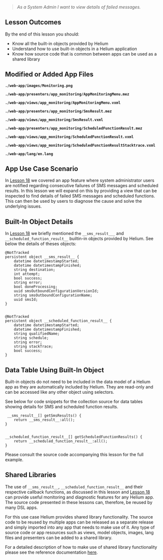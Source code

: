 > _As a System Admin I want to view details of failed messages._

## Lesson Outcomes

By the end of this lesson you should:

  * Know all the built-in objects provided by Helium
  * Understand how to use built-in objects in a Helium application
  * Know how source code that is common between apps can be used as a shared library



## Modified or Added App Files

**`./web-app/images/Monitoring.png`**

**`./web-app/presenters/app_monitoring/AppMonitoringMenu.mez`**

**`./web-app/views/app_monitoring/AppMonitoringMenu.vxml`**

**`./web-app/presenters/app_monitoring/SmsResult.mez`**

**`./web-app/views/app_monitoring/SmsResult.vxml`**

**`./web-app/presenters/app_monitoring/ScheduledFunctionResult.mez`**

**`./web-app/views/app_monitoring/ScheduledFunctionResult.vxml`**

**`./web-app/views/app_monitoring/ScheduledFunctionResultStacktrace.vxml`**

**`./web-app/lang/en.lang`**

## App Use Case Scenario

In [Lesson 18](/wiki/spaces/HTUT/pages/5737209/Lesson+18+SMS+and+Scheduled+Function+Result+Callbacks) we covered an app feature where system administrator users are notified regarding consecutive failures of SMS messages and scheduled results. In this lesson we will expand on this by providing a view that can be inspected to find details of failed SMS messages and scheduled functions. This can then be used by users to diagnose the cause and solve the underlying issues.

## Built-In Object Details

In [Lesson 18](/wiki/spaces/HTUT/pages/5737209/Lesson+18+SMS+and+Scheduled+Function+Result+Callbacks) we briefly mentioned the `__sms_result___` and `__scheduled_function_result__` builtin-in objects provided by Helium. See below the details of theses objects:
    
    
    @NotTracked
    persistent object __sms_result__ {
        datetime datetimestampStarted;
        datetime datetimestampFinished;
        string destination;   
        int attempt;
        bool success;
        string error;
        bool doneProcessing;
        uuid smsOutboundConfigurationVersionId;
        string smsOutboundConfigurationName;
        uuid smsId;
    }
    
    
    @NotTracked
    persistent object __scheduled_function_result__ {
        datetime datetimestampStarted;
        datetime datetimestampFinished;
        string qualifiedName;
        string schedule;
        string error;
        string stackTrace;
        bool success;
    }

## Data Table Using Built-In Object

Built-in objects do not need to be included in the data model of a Helium app as they are automatically included by Helium. They are read-only and can be accessed like any other object using selectors.

See below for code snippets for the collection source for data tables showing details for SMS and scheduled function results.
    
    
     __sms_result__[] getSmsResults() {
    	return __sms_result__:all();
    }
    
    
    __scheduled_function_result__[] getScheduledFunctionResults() {
    	return __scheduled_function_result__:all();
    }

Please consult the source code accompanying this lesson for the full example.

## Shared Libraries

The use of `__sms_result__`, `__scheduled_function_result__` and their respective callback functions, as discussed in this lesson and [Lesson 18](/wiki/spaces/HTUT/pages/5737209/Lesson+18+SMS+and+Scheduled+Function+Result+Callbacks) can provide useful monitoring and diagnostic features for any Helium app. The source code presented in these lessons can, therefore, be reused by many DSL apps.

For this use case Helium provides shared library functionality. The source code to be reused by multiple apps can be released as a separate release and simply imported into any app that needs to make use of it. Any type of source code or app resources such as views, model objects, images, lang files and presenters can be added to a shared library.

For a detailed description of how to make use of shared library functionality please see the reference documentation [here](/wiki/spaces/HTUT/pages/5736398/Helium+Shared+Libraries).




